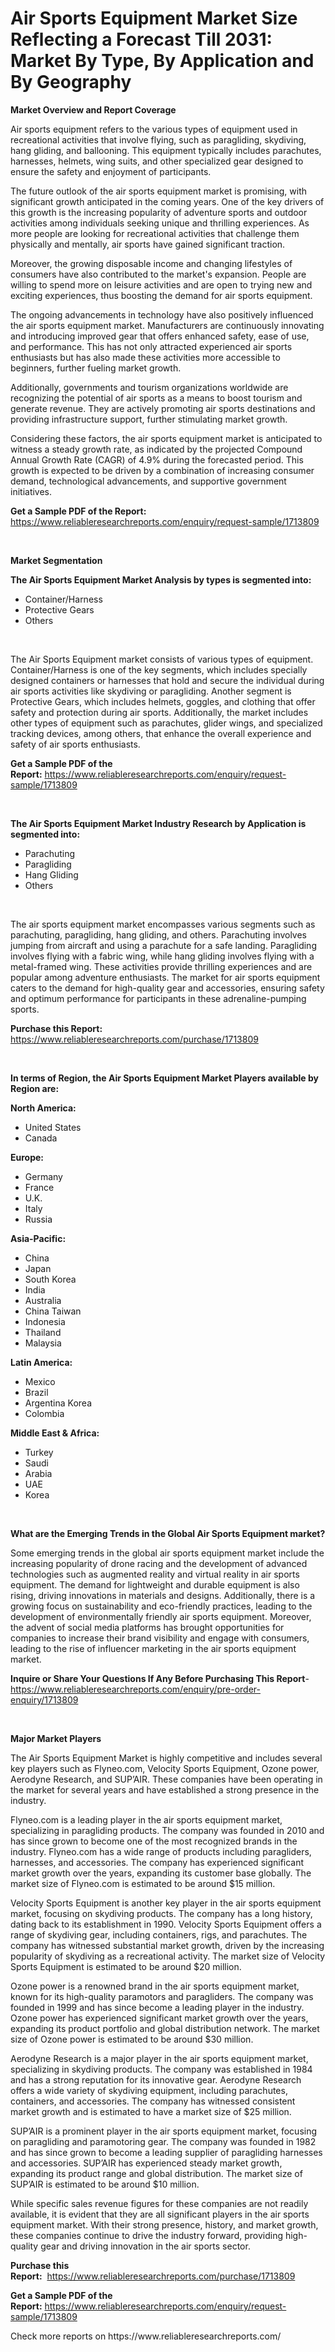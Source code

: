 <p><h1>Air Sports Equipment Market Size Reflecting a Forecast Till 2031: Market By Type, By Application and By Geography</h1></p><p><strong>Market Overview and Report Coverage</strong></p>
<p><p>Air sports equipment refers to the various types of equipment used in recreational activities that involve flying, such as paragliding, skydiving, hang gliding, and ballooning. This equipment typically includes parachutes, harnesses, helmets, wing suits, and other specialized gear designed to ensure the safety and enjoyment of participants.</p><p>The future outlook of the air sports equipment market is promising, with significant growth anticipated in the coming years. One of the key drivers of this growth is the increasing popularity of adventure sports and outdoor activities among individuals seeking unique and thrilling experiences. As more people are looking for recreational activities that challenge them physically and mentally, air sports have gained significant traction.</p><p>Moreover, the growing disposable income and changing lifestyles of consumers have also contributed to the market's expansion. People are willing to spend more on leisure activities and are open to trying new and exciting experiences, thus boosting the demand for air sports equipment.</p><p>The ongoing advancements in technology have also positively influenced the air sports equipment market. Manufacturers are continuously innovating and introducing improved gear that offers enhanced safety, ease of use, and performance. This has not only attracted experienced air sports enthusiasts but has also made these activities more accessible to beginners, further fueling market growth.</p><p>Additionally, governments and tourism organizations worldwide are recognizing the potential of air sports as a means to boost tourism and generate revenue. They are actively promoting air sports destinations and providing infrastructure support, further stimulating market growth.</p><p>Considering these factors, the air sports equipment market is anticipated to witness a steady growth rate, as indicated by the projected Compound Annual Growth Rate (CAGR) of 4.9% during the forecasted period. This growth is expected to be driven by a combination of increasing consumer demand, technological advancements, and supportive government initiatives.</p></p>
<p><strong>Get a Sample PDF of the Report:</strong> <a href="https://www.reliableresearchreports.com/enquiry/request-sample/1713809">https://www.reliableresearchreports.com/enquiry/request-sample/1713809</a></p>
<p>&nbsp;</p>
<p><strong>Market Segmentation</strong></p>
<p><strong>The Air Sports Equipment Market Analysis by types is segmented into:</strong></p>
<p><ul><li>Container/Harness</li><li>Protective Gears</li><li>Others</li></ul></p>
<p>&nbsp;</p>
<p><p>The Air Sports Equipment market consists of various types of equipment. Container/Harness is one of the key segments, which includes specially designed containers or harnesses that hold and secure the individual during air sports activities like skydiving or paragliding. Another segment is Protective Gears, which includes helmets, goggles, and clothing that offer safety and protection during air sports. Additionally, the market includes other types of equipment such as parachutes, glider wings, and specialized tracking devices, among others, that enhance the overall experience and safety of air sports enthusiasts.</p></p>
<p><strong>Get a Sample PDF of the Report:</strong>&nbsp;<a href="https://www.reliableresearchreports.com/enquiry/request-sample/1713809">https://www.reliableresearchreports.com/enquiry/request-sample/1713809</a></p>
<p>&nbsp;</p>
<p><strong>The Air Sports Equipment Market Industry Research by Application is segmented into:</strong></p>
<p><ul><li>Parachuting</li><li>Paragliding</li><li>Hang Gliding</li><li>Others</li></ul></p>
<p>&nbsp;</p>
<p><p>The air sports equipment market encompasses various segments such as parachuting, paragliding, hang gliding, and others. Parachuting involves jumping from aircraft and using a parachute for a safe landing. Paragliding involves flying with a fabric wing, while hang gliding involves flying with a metal-framed wing. These activities provide thrilling experiences and are popular among adventure enthusiasts. The market for air sports equipment caters to the demand for high-quality gear and accessories, ensuring safety and optimum performance for participants in these adrenaline-pumping sports.</p></p>
<p><strong>Purchase this Report:</strong>&nbsp; <a href="https://www.reliableresearchreports.com/purchase/1713809">https://www.reliableresearchreports.com/purchase/1713809</a></p>
<p>&nbsp;</p>
<p><strong>In terms of Region, the Air Sports Equipment Market Players available by Region are:</strong></p>
<p>
    <p> <strong> North America: </strong>
        <ul>
            <li>United States</li>
            <li>Canada</li>
        </ul>
        </p> 
    <p> <strong> Europe: </strong>
        <ul>
            <li>Germany</li>
            <li>France</li>
            <li>U.K.</li>
            <li>Italy</li>
            <li>Russia</li>
        </ul>
        </p> 
    <p> <strong> Asia-Pacific: </strong>
        <ul>
            <li>China</li>
            <li>Japan</li>
            <li>South Korea</li>
            <li>India</li>
            <li>Australia</li>
            <li>China Taiwan</li>
            <li>Indonesia</li>
            <li>Thailand</li>
            <li>Malaysia</li>
        </ul>
        </p> 
    <p> <strong> Latin America: </strong>
        <ul>
            <li>Mexico</li>
            <li>Brazil</li>
            <li>Argentina Korea</li>
            <li>Colombia</li>
        </ul>
        </p> 
    <p> <strong> Middle East & Africa: </strong>
        <ul>
            <li>Turkey</li>
            <li>Saudi</li>
            <li>Arabia</li>
            <li>UAE</li>
            <li>Korea</li>
        </ul>
    </p>
    </p>
<p>&nbsp;</p>
<p><strong>What are the Emerging Trends in the Global Air Sports Equipment market?</strong></p>
<p><p>Some emerging trends in the global air sports equipment market include the increasing popularity of drone racing and the development of advanced technologies such as augmented reality and virtual reality in air sports equipment. The demand for lightweight and durable equipment is also rising, driving innovations in materials and designs. Additionally, there is a growing focus on sustainability and eco-friendly practices, leading to the development of environmentally friendly air sports equipment. Moreover, the advent of social media platforms has brought opportunities for companies to increase their brand visibility and engage with consumers, leading to the rise of influencer marketing in the air sports equipment market.</p></p>
<p><strong>Inquire or Share Your Questions If Any Before Purchasing This Report</strong>- <a href="https://www.reliableresearchreports.com/enquiry/pre-order-enquiry/1713809">https://www.reliableresearchreports.com/enquiry/pre-order-enquiry/1713809</a></p>
<p>&nbsp;</p>
<p><strong>Major Market Players</strong></p>
<p><p>The Air Sports Equipment Market is highly competitive and includes several key players such as Flyneo.com, Velocity Sports Equipment, Ozone power, Aerodyne Research, and SUP’AIR. These companies have been operating in the market for several years and have established a strong presence in the industry.</p><p>Flyneo.com is a leading player in the air sports equipment market, specializing in paragliding products. The company was founded in 2010 and has since grown to become one of the most recognized brands in the industry. Flyneo.com has a wide range of products including paragliders, harnesses, and accessories. The company has experienced significant market growth over the years, expanding its customer base globally. The market size of Flyneo.com is estimated to be around $15 million.</p><p>Velocity Sports Equipment is another key player in the air sports equipment market, focusing on skydiving products. The company has a long history, dating back to its establishment in 1990. Velocity Sports Equipment offers a range of skydiving gear, including containers, rigs, and parachutes. The company has witnessed substantial market growth, driven by the increasing popularity of skydiving as a recreational activity. The market size of Velocity Sports Equipment is estimated to be around $20 million.</p><p>Ozone power is a renowned brand in the air sports equipment market, known for its high-quality paramotors and paragliders. The company was founded in 1999 and has since become a leading player in the industry. Ozone power has experienced significant market growth over the years, expanding its product portfolio and global distribution network. The market size of Ozone power is estimated to be around $30 million.</p><p>Aerodyne Research is a major player in the air sports equipment market, specializing in skydiving products. The company was established in 1984 and has a strong reputation for its innovative gear. Aerodyne Research offers a wide variety of skydiving equipment, including parachutes, containers, and accessories. The company has witnessed consistent market growth and is estimated to have a market size of $25 million.</p><p>SUP’AIR is a prominent player in the air sports equipment market, focusing on paragliding and paramotoring gear. The company was founded in 1982 and has since grown to become a leading supplier of paragliding harnesses and accessories. SUP’AIR has experienced steady market growth, expanding its product range and global distribution. The market size of SUP’AIR is estimated to be around $10 million.</p><p>While specific sales revenue figures for these companies are not readily available, it is evident that they are all significant players in the air sports equipment market. With their strong presence, history, and market growth, these companies continue to drive the industry forward, providing high-quality gear and driving innovation in the air sports sector.</p></p>
<p><strong>Purchase this Report:</strong>&nbsp;&nbsp;<a href="https://www.reliableresearchreports.com/purchase/1713809">https://www.reliableresearchreports.com/purchase/1713809</a></p>
<p></p>
<p><strong>Get a Sample PDF of the Report:</strong>&nbsp;<a href="https://www.reliableresearchreports.com/enquiry/request-sample/1713809">https://www.reliableresearchreports.com/enquiry/request-sample/1713809</a></p>
<p>Check more reports on https://www.reliableresearchreports.com/</p>